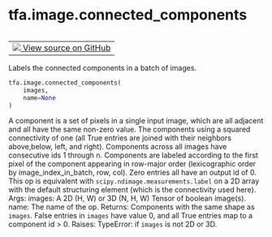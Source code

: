 <div itemscope itemtype="http://developers.google.com/ReferenceObject">
<meta itemprop="name" content="tfa.image.connected_components" />
<meta itemprop="path" content="Stable" />
</div>

# tfa.image.connected_components


<table class="tfo-notebook-buttons tfo-api" align="left">

<td>
  <a target="_blank" href="https://github.com/tensorflow/addons/tree/r0.5/tensorflow_addons/image/connected_components.py#L29-L96">
    <img src="https://www.tensorflow.org/images/GitHub-Mark-32px.png" />
    View source on GitHub
  </a>
</td></table>



Labels the connected components in a batch of images.

``` python
tfa.image.connected_components(
    images,
    name=None
)
```



<!-- Placeholder for "Used in" -->

A component is a set of pixels in a single input image, which are
all adjacent     and all have the same non-zero value. The components
using a squared connectivity of one (all True entries are joined with
their neighbors above,below, left, and right). Components across all
images have consecutive ids 1 through n.
Components are labeled according to the first pixel of the
component appearing in row-major order (lexicographic order by
image_index_in_batch, row, col).
Zero entries all have an output id of 0.
This op is equivalent with `scipy.ndimage.measurements.label`
on a 2D array with the default structuring element
(which is the connectivity used here).
Args:
  images: A 2D (H, W) or 3D (N, H, W) Tensor of boolean image(s).
  name: The name of the op.
Returns:
  Components with the same shape as `images`.
  False entries in `images` have value 0, and
  all True entries map to a component id > 0.
Raises:
  TypeError: if `images` is not 2D or 3D.